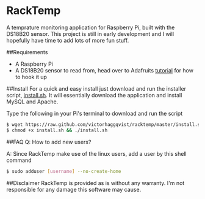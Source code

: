 RackTemp
========
A temprature monitoring application for Raspberry Pi, built with the DS18B20 sensor. This project is still in early development and I will hopefully have time to add lots of more fun stuff.

##Requirements
- A Raspberry Pi
- A DS18B20 sensor to read from, head over to Adafruits [tutorial](http://learn.adafruit.com/adafruits-raspberry-pi-lesson-11-ds18b20-temperature-sensing) for how to hook it up

##Install
For a quick and easy install just download and run the installer script, [install.sh](https://raw.github.com/victorhaggqvist/racktemp/master/install.sh). It will essentially download the application and install MySQL and Apache.

Type the following in your Pi's terminal to download and run the script
```sh
$ wget https://raw.github.com/victorhaggqvist/racktemp/master/install.sh
$ chmod +x install.sh && ./install.sh
```

##FAQ
Q: How to add new users?

A: Since RackTemp make use of the linux users, add a user by this shell command

```sh
$ sudo adduser [username] --no-create-home
```

##Disclaimer
RackTemp is provided as is without any warranty. I'm not responsible for any damage this software may cause.
